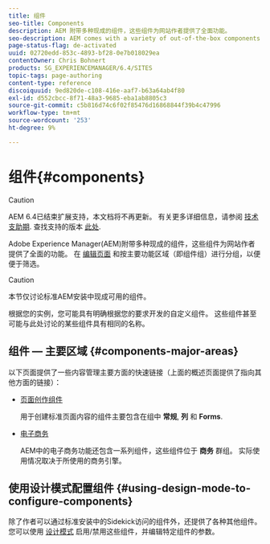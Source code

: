 ```yaml
---
title: 组件
seo-title: Components
description: AEM 附带多种现成的组件，这些组件为网站作者提供了全面功能。
seo-description: AEM comes with a variety of out-of-the-box components that provide comprehensive functionality for website authors.
page-status-flag: de-activated
uuid: 02720edd-853c-4893-bf28-0e7b018029ea
contentOwner: Chris Bohnert
products: SG_EXPERIENCEMANAGER/6.4/SITES
topic-tags: page-authoring
content-type: reference
discoiquuid: 9ed820de-c108-416e-aaf7-b63a64ab4f80
exl-id: d552cbcc-8f71-48a3-9685-eba1ab8805c3
source-git-commit: c5b816d74c6f02f85476d16868844f39b4c47996
workflow-type: tm+mt
source-wordcount: '253'
ht-degree: 9%

---
```


# 组件{#components}

>[!CAUTION]
>
>AEM 6.4已结束扩展支持，本文档将不再更新。 有关更多详细信息，请参阅 [技术支助期](https://helpx.adobe.com/cn/support/programs/eol-matrix.html). 查找支持的版本 [此处](https://experienceleague.adobe.com/docs/).

Adobe Experience Manager(AEM)附带多种现成的组件，这些组件为网站作者提供了全面的功能。 在 [编辑页面](/help/sites-classic-ui-authoring/classic-page-author-edit-content.md) 和按主要功能区域（即组件组）进行分组，以便便于筛选。

>[!CAUTION]
>
>本节仅讨论标准AEM安装中现成可用的组件。
>
>根据您的实例，您可能具有明确根据您的要求开发的自定义组件。 这些组件甚至可能与此处讨论的某些组件具有相同的名称。

## 组件 — 主要区域 {#components-major-areas}

以下页面提供了一些内容管理主要方面的快速链接（上面的概述页面提供了指向其他方面的链接）：

* [页面创作组件](/help/sites-classic-ui-authoring/classic-page-author-edit-mode.md)

   用于创建标准页面内容的组件主要包含在组中 **常规**, **列** 和 **Forms**.

* [电子商务](/help/sites-administering/ecommerce.md)

   AEM中的电子商务功能还包含一系列组件，这些组件位于 **商务** 群组。 实际使用情况取决于所使用的商务引擎。

## 使用设计模式配置组件 {#using-design-mode-to-configure-components}

除了作者可以通过标准安装中的Sidekick访问的组件外，还提供了各种其他组件。 您可以使用 [设计模式](/help/sites-classic-ui-authoring/classic-page-author-design-mode.md#enable-disable-components) 启用/禁用这些组件，并编辑特定组件的参数。
